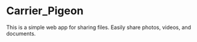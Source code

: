 # Carrier_Pigeon
This is a simple web app for sharing files.  Easily share photos, videos, and documents.
